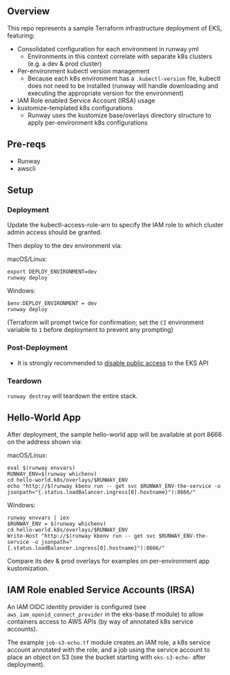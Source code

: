 ## Overview

This repo represents a sample Terraform infrastructure deployment of EKS, featuring:

* Consolidated configuration for each environment in runway.yml
    * Environments in this context correlate with separate k8s clusters (e.g. a dev & prod cluster)
* Per-environment kubectl version management
    * Because each k8s environment has a `.kubectl-version` file, kubectl does not need to be installed (runway will handle downloading and executing the appropriate version for the environment)
* IAM Role enabled Service Account (IRSA) usage
* kustomize-templated k8s configurations
    * Runway uses the kustomize base/overlays directory structure to apply per-environment k8s configurations

## Pre-reqs

* Runway
* awscli

## Setup

### Deployment

Update the kubectl-access-role-arn to specify the IAM role to which cluster admin access should be granted.

Then deploy to the dev environment via:

macOS/Linux:
```
export DEPLOY_ENVIRONMENT=dev
runway deploy
```

Windows:
```
$env:DEPLOY_ENVIRONMENT = dev
runway deploy
```

(Terraform will prompt twice for confirmation; set the `CI` environment variable to `1` before deployment to prevent any prompting)

### Post-Deployment

* It is strongly recommended to [disable public access](https://docs.aws.amazon.com/eks/latest/userguide/cluster-endpoint.html#modify-endpoint-access) to the EKS API

### Teardown

`runway destroy` will teardown the entire stack.

## Hello-World App

After deployment, the sample hello-world app will be available at port 8666 on the address shown via:

macOS/Linux:
```
eval $(runway envvars)
RUNWAY_ENV=$(runway whichenv)
cd hello-world.k8s/overlays/$RUNWAY_ENV
echo "http://$(runway kbenv run -- get svc $RUNWAY_ENV-the-service -o jsonpath="{.status.loadBalancer.ingress[0].hostname}"):8666/"
```

Windows:
```
runway envvars | iex
$RUNWAY_ENV = $(runway whichenv)
cd hello-world.k8s/overlays/$RUNWAY_ENV
Write-Host "http://$(runway kbenv run -- get svc $RUNWAY_ENV-the-service -o jsonpath="{.status.loadBalancer.ingress[0].hostname}"):8666/"
```

Compare its dev & prod overlays for examples on per-environment app kustomization.

## IAM Role enabled Service Accounts (IRSA)

An IAM OIDC identity provider is configured (see `aws_iam_openid_connect_provider` in the eks-base.tf module) to allow containers access to AWS APIs (by way of annotated k8s service accounts).

The example `job-s3-echo.tf` module creates an IAM role, a k8s service account annotated with the role, and a job using the service account to place an object on S3 (see the bucket starting with `eks-s3-echo-` after deployment).
